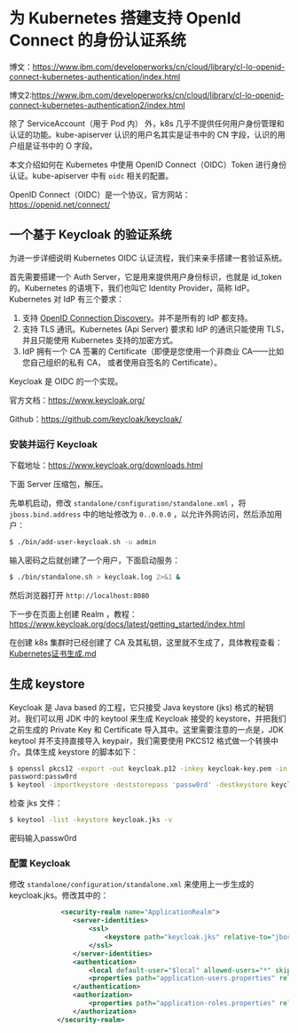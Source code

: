 # 为 Kubernetes 搭建支持 OpenId Connect 的身份认证系统

博文：https://www.ibm.com/developerworks/cn/cloud/library/cl-lo-openid-connect-kubernetes-authentication/index.html

博文2:https://www.ibm.com/developerworks/cn/cloud/library/cl-lo-openid-connect-kubernetes-authentication2/index.html

除了 ServiceAccount（用于 Pod 内） 外，k8s 几乎不提供任何用户身份管理和认证的功能。kube-apiserver 认识的用户名其实是证书中的 CN 字段，认识的用户组是证书中的 O 字段。

本文介绍如何在 Kubernetes 中使用 OpenID Connect（OIDC）Token 进行身份认证。kube-apiserver 中有 `oidc` 相关的配置。

OpenID Connect（OIDC）是一个协议，官方网站：https://openid.net/connect/



## 一个基于 Keycloak 的验证系统

为进一步详细说明 Kubernetes OIDC 认证流程，我们来亲手搭建一套验证系统。

首先需要搭建一个 Auth Server，它是用来提供用户身份标识，也就是 id_token 的。Kubernetes 的语境下，我们也叫它 Identity Provider，简称 IdP。Kubernetes 对 IdP 有三个要求：

1. 支持 [OpenID Connection Discovery](https://openid.net/specs/openid-connect-discovery-1_0.html)。并不是所有的 IdP 都支持。
2. 支持 TLS 通讯。Kubernetes (Api Server) 要求和 IdP 的通讯只能使用 TLS，并且只能使用 Kubernetes 支持的加密方式。
3. IdP 拥有一个 CA 签署的 Certificate（即便是您使用一个非商业 CA——比如您自己组织的私有 CA， 或者使用自签名的 Certificate）。

Keycloak 是 OIDC 的一个实现。

官方文档：https://www.keycloak.org/ 

Github：https://github.com/keycloak/keycloak/



### 安装并运行 Keycloak

下载地址：https://www.keycloak.org/downloads.html

下面 Server 压缩包，解压。

先单机启动，修改 `standalone/configuration/standalone.xml` ，将 `jboss.bind.address` 中的地址修改为 `0..0.0.0` ，以允许外网访问，然后添加用户：

```bash
$ ./bin/add-user-keycloak.sh -u admin
```

输入密码之后就创建了一个用户，下面启动服务：

```bash
$ ./bin/standalone.sh > keycloak.log 2>&1 &
```

然后浏览器打开 `http://localhost:8080` 

下一步在页面上创建 Realm ，教程：https://www.keycloak.org/docs/latest/getting_started/index.html

在创建 k8s 集群时已经创建了 CA 及其私钥，这里就不生成了，具体教程查看： [Kubernetes证书生成.md](Kubernetes证书生成.md) 



## 生成 keystore

Keycloak 是 Java based 的工程，它只接受 Java keystore (jks) 格式的秘钥对。我们可以用 JDK 中的 keytool 来生成 Keycloak 接受的 keystore，并把我们之前生成的 Private Key 和 Certificate 导入其中。这里需要注意的一点是，JDK keytool 并不支持直接导入 keypair，我们需要使用 PKCS12 格式做一个转换中介。具体生成 keystore 的脚本如下：

```bash
$ openssl pkcs12 -export -out keycloak.p12 -inkey keycloak-key.pem -in keycloak.pem -certfile /etc/kubernetes/cert/ca.pem
password:passw0rd
$ keytool -importkeystore -deststorepass 'passw0rd' -destkeystore keycloak.jks -srckeystore keycloak.p12 -srcstoretype PKCS12
```

检查 jks 文件：

```bash
$ keytool -list -keystore keycloak.jks -v
```

密码输入passw0rd



### 配置 Keycloak

修改 `standalone/configuration/standalone.xml`  来使用上一步生成的 keycloak.jks。修改其中的：

```xml
             <security-realm name="ApplicationRealm">
                <server-identities>
                    <ssl>
                        <keystore path="keycloak.jks" relative-to="jboss.server.config.dir" keystore-password="passw0rd" alias="1" key-password="passw0rd" generate-self-signed-certificate-host="localhost"/>
                    </ssl>
                </server-identities>
                <authentication>
                    <local default-user="$local" allowed-users="*" skip-group-loading="true"/>
                    <properties path="application-users.properties" relative-to="jboss.server.config.dir"/>
                </authentication>
                <authorization>
                    <properties path="application-roles.properties" relative-to="jboss.server.config.dir"/>
                </authorization>
            </security-realm>
```



































